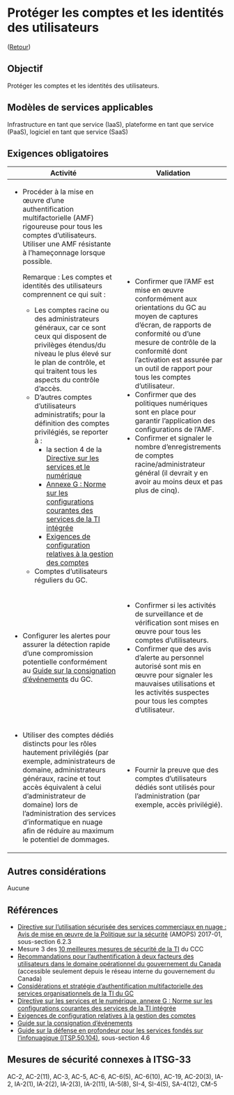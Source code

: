 # Protéger les comptes et les identités des utilisateurs

([Retour](../README.md))

## Objectif

Protéger les comptes et les identités des utilisateurs.

## Modèles de services applicables

Infrastructure en tant que service (IaaS), plateforme en tant que service (PaaS), logiciel en tant que service (SaaS)

## Exigences obligatoires

| Activité                                                                                                                                                                                                                                                                                                                                                                                                                                                                                                                                                                                                                                                                                                                                                                                                                                                                                                                     | Validation                                                                                                                                                                                                                                                                                                                                                                                                                                                                                                                                  |
| ------------------------------------------------------------------------------------------------------------------------------------------------------------------------------------------------------------------------------------------------------------------------------------------------------------------------------------------------------------------------------------------------------------------------------------------------------------------------------------------------------------------------------------------------------------------------------------------------------------------------------------------------------------------------------------------------------------------------------------------------------------------------------------------------------------------------------------------------------------------------------------------------------------------------------------------ | ------------------------------------------------------------------------------------------------------------------------------------------------------------------------------------------------------------------------------------------------------------------------------------------------------------------------------------------------------------------------------------------------------------------------------------------------------------------------------------------------------------------------------------------- |
| <ul><li>Procéder à la mise en œuvre d’une authentification multifactorielle (AMF) rigoureuse pour tous les comptes d’utilisateurs. Utiliser une AMF résistante à l’hameçonnage lorsque possible.<p>Remarque : Les comptes et identités des utilisateurs comprennent ce qui suit :<ul><li>Les comptes racine ou des administrateurs généraux, car ce sont ceux qui disposent de privilèges étendus/du niveau le plus élevé sur le plan de contrôle, et qui traitent tous les aspects du contrôle d’accès.</li><li> D’autres comptes d’utilisateurs administratifs; pour la définition des comptes privilégiés, se reporter à : <ul><li>la section 4 de la [Directive sur les services et le numérique](https://www.tbs-sct.canada.ca/pol/doc-fra.aspx?id=32601)</li><li>[Annexe G : Norme sur les configurations courantes des services de la TI intégrée](https://www.tbs-sct.canada.ca/pol/doc-fra.aspx?id=32713)</li><li>[Exigences de configuration relatives à la gestion des comptes](https://www.canada.ca/fr/gouvernement/systeme/gouvernement-numerique/politiques-normes/configurations-courantes-services-ti-integree/comptes.html)</li></ul></li><li>Comptes d’utilisateurs réguliers du GC.</li></ul></p></li></ul> | <ul><li>Confirmer que l’AMF est mise en œuvre conformément aux orientations du GC au moyen de captures d’écran, de rapports de conformité ou d’une mesure de contrôle de la conformité dont l’activation est assurée par un outil de rapport pour tous les comptes d’utilisateur.</li><li>Confirmer que des politiques numériques sont en place pour garantir l’application des configurations de l’AMF.</li></li><li>Confirmer et signaler le nombre d’enregistrements de comptes racine/administrateur général (il devrait y en avoir au moins deux et pas plus de cinq).</li></ul> |
| <ul><li>Configurer les alertes pour assurer la détection rapide d’une compromission potentielle conformément au [Guide sur la consignation d’événements](https://www.canada.ca/fr/gouvernement/systeme/gouvernement-numerique/securite-confidentialite-ligne/guide-sur-la-consignation-evenements.html) du GC.</li></ul>                                                                                                                                                                                                                                                                                                                                                                                                                                                                                                                                                                                                                                                                                                                                                                                           | <ul><li>Confirmer si les activités de surveillance et de vérification sont mises en œuvre pour tous les comptes d’utilisateurs.</li><li>Confirmer que des avis d’alerte au personnel autorisé sont mis en œuvre pour signaler les mauvaises utilisations et les activités suspectes pour tous les comptes d’utilisateur.</li></ul>                                                                                                                                                                                                                                                                                               |
| <ul><li>Utiliser des comptes dédiés distincts pour les rôles hautement privilégiés (par exemple, administrateurs de domaine, administrateurs généraux, racine et tout accès équivalent à celui d’administrateur de domaine) lors de l’administration des services d’informatique en nuage afin de réduire au maximum le potentiel de dommages.</li></ul>                                                                                                                                                                                                                                                                                                                                                                                                                                                                                                                                                                                                                                                                                                                                                                                                                               | <ul><li>Fournir la preuve que des comptes d’utilisateurs dédiés sont utilisés pour l’administration (par exemple, accès privilégié).</li></ul>                                                                                                                                                                                                                                                                                                                                                                                                                      |

## Autres considérations

Aucune

## Références

- [Directive sur l’utilisation sécurisée des services commerciaux en nuage : Avis de mise en œuvre de la Politique sur la sécurité](https://www.canada.ca/en/treasury-board-secretariat/services/access-information-privacy/security-identity-management/direction-secure-use-commercial-cloud-services-spin.html) (AMOPS) 2017-01, sous-section 6.2.3
- Mesure 3 des [10 meilleures mesures de sécurité de la TI](https://www.cyber.gc.ca/fr/orientation/10-meilleures-mesures-de-securite-des-ti-0) du CCC
- [Recommandations pour l’authentification à deux facteurs des utilisateurs dans le domaine opérationnel du gouvernement du Canada](https://intranet.canada.ca/wg-tg/cagc-angc-fra.asp) (accessible seulement depuis le réseau interne du gouvernement du Canada)
- [Considérations et stratégie d’authentification multifactorielle des services organisationnels de la TI du GC](https://www.gcpedia.gc.ca/gcwiki/images/7/7e/GC_MFA_Strategy_Paper_v1.0-FR.pdf)
- [Directive sur les services et le numérique, annexe G : Norme sur les configurations courantes des services de la TI intégrée](https://www.tbs-sct.canada.ca/pol/doc-fra.aspx?id=32601)
- [Exigences de configuration relatives à la gestion des comptes](https://www.canada.ca/fr/gouvernement/systeme/gouvernement-numerique/politiques-normes/configurations-courantes-services-ti-integree/comptes.html)
- [Guide sur la consignation d’événements](https://www.canada.ca/fr/gouvernement/systeme/gouvernement-numerique/securite-confidentialite-ligne/guide-sur-la-consignation-evenements.html)
- [Guide sur la défense en profondeur pour les services fondés sur l’infonuagique (ITSP.50.104)](https://www.cyber.gc.ca/fr/orientation/guide-sur-la-defense-en-profondeur-pour-les-services-fondes-sur-linfonuagique-itsp50104), sous-section 4.6

## Mesures de sécurité connexes à ITSG-33

AC-2, AC-2(11), AC-3, AC-5, AC-6, AC-6(5), AC-6(10), AC-19, AC-20(3), IA-2, IA-2(1), IA-2(2), IA-2(3), IA-2(11), IA-5(8), SI-4, SI-4(5), SA-4(12), CM-5